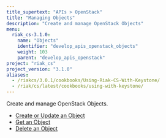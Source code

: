 ```yaml
---
title_supertext: "APIs > OpenStack"
title: "Managing Objects"
description: "Create and manage OpenStack Objects"
menu:
  riak_cs-3.1.0:
    name: "Objects"
    identifier: "develop_apis_openstack_objects"
    weight: 103
    parent: "develop_apis_openstack"
project: "riak_cs"
project_version: "3.1.0"
aliases:
  - /riakcs/3.0.1/cookbooks/Using-Riak-CS-With-Keystone/
  - /riak/cs/latest/cookbooks/using-with-keystone/
---
```


Create and manage OpenStack Objects.

- [Create or Update an Object](./create-object)
- [Get an Object](./get-object)
- [Delete an Object](./delete-object)
